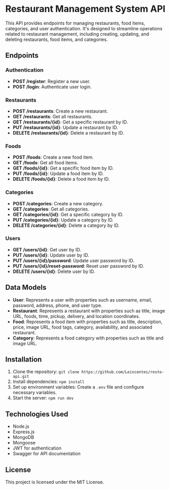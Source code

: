 # Restaurant Management System API

This API provides endpoints for managing restaurants, food items, categories, and user authentication. It's designed to streamline operations related to restaurant management, including creating, updating, and deleting restaurants, food items, and categories.

## Endpoints

### Authentication

- **POST /register**: Register a new user.
- **POST /login**: Authenticate user login.

### Restaurants

- **POST /restaurants**: Create a new restaurant.
- **GET /restaurants**: Get all restaurants.
- **GET /restaurants/{id}**: Get a specific restaurant by ID.
- **PUT /restaurants/{id}**: Update a restaurant by ID.
- **DELETE /restaurants/{id}**: Delete a restaurant by ID.

### Foods

- **POST /foods**: Create a new food item.
- **GET /foods**: Get all food items.
- **GET /foods/{id}**: Get a specific food item by ID.
- **PUT /foods/{id}**: Update a food item by ID.
- **DELETE /foods/{id}**: Delete a food item by ID.

### Categories

- **POST /categories**: Create a new category.
- **GET /categories**: Get all categories.
- **GET /categories/{id}**: Get a specific category by ID.
- **PUT /categories/{id}**: Update a category by ID.
- **DELETE /categories/{id}**: Delete a category by ID.

### Users

- **GET /users/{id}**: Get user by ID.
- **PUT /users/{id}**: Update user by ID.
- **PUT /users/{id}/password**: Update user password by ID.
- **PUT /users/{id}/reset-password**: Reset user password by ID.
- **DELETE /users/{id}**: Delete user by ID.

## Data Models

- **User**: Represents a user with properties such as username, email, password, address, phone, and user type.
- **Restaurant**: Represents a restaurant with properties such as title, image URL, foods, time, pickup, delivery, and location coordinates.
- **Food**: Represents a food item with properties such as title, description, price, image URL, food tags, category, availability, and associated restaurant.
- **Category**: Represents a food category with properties such as title and image URL.

## Installation

1. Clone the repository: `git clone https://github.com/Leincentes/resto-api.git`
2. Install dependencies: `npm install`
3. Set up environment variables: Create a `.env` file and configure necessary variables.
4. Start the server: `npm run dev`

## Technologies Used

- Node.js
- Express.js
- MongoDB
- Mongoose
- JWT for authentication
- Swagger for API documentation

## License

This project is licensed under the MIT License.
